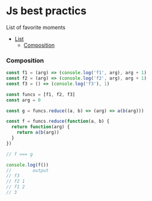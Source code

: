 # Js best practics
List of favorite moments

- [List](#root)
  - [Composition](#composition)

### Composition
```javascript
const f1 = (arg) => (console.log('f1', arg), arg + 1)
const f2 = (arg) => (console.log('f2', arg), arg + 1)
const f3 = () => (console.log('f3'), 1)

const funcs = [f1, f2, f3]
const arg = 0

const g = funcs.reduce((a, b) => (arg) => a(b(arg)))

const f = funcs.reduce(function(a, b) {
  return function(arg) {
    return a(b(arg))
  }
})

// f === g

console.log(f())
//        output
// f3
// f2 1
// f1 2
// 3
```
